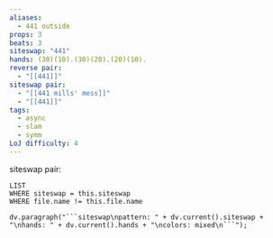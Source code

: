 ```yaml
---
aliases:
  - 441 outside
props: 3
beats: 3
siteswap: "441"
hands: (30)(10).(30)(20).(20)(10).
reverse pair:
  - "[[441]]"
siteswap pair:
  - "[[441 mills' mess]]"
  - "[[441]]"
tags:
  - async
  - slam
  - symm
LoJ difficulty: 4
---
```

siteswap pair:
```dataview
LIST
WHERE siteswap = this.siteswap
WHERE file.name != this.file.name
```
```dataviewjs
dv.paragraph("```siteswap\npattern: " + dv.current().siteswap + "\nhands: " + dv.current().hands + "\ncolors: mixed\n```");
```
